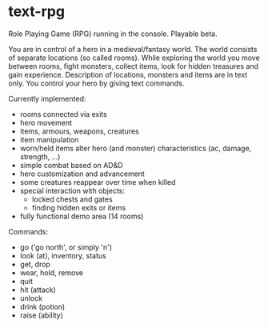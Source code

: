 # text-rpg

Role Playing Game (RPG) running in the console. Playable beta.

You are in control of a hero in a medieval/fantasy world. The world consists of separate locations (so called rooms). While exploring the world you move between rooms, fight monsters, collect items, look for hidden treasures and gain experience. Description of locations, monsters and items are in text only. You control your hero by giving text commands.

Currently implemented:
- rooms connected via exits
- hero movement
- items, armours, weapons, creatures
- item manipulation
- worn/held items alter hero (and monster) characteristics (ac, damage, strength, ...)
- simple combat based on AD&D
- hero customization and advancement
- some creatures reappear over time when killed
- special interaction with objects:
    - locked chests and gates
    - finding hidden exits or items
- fully functional demo area (14 rooms)

Commands:
- go ('go north', or simply 'n')
- look (at), inventory, status
- get, drop
- wear, hold, remove
- quit
- hit (attack)
- unlock
- drink (potion)
- raise (ability)